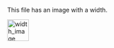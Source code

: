 <!-- >>>>>> BEGIN GENERATED FILE (resolve): SOURCE C:/Users/Burdette/Documents/GitHub/markdown_helper/test/tmp/template_width_image.md -->
This file has an image with a width.

<!-- >>>>>> BEGIN RESOLVED IMAGES: INPUT-LINE '![width_image](images.png | width=50)
' -->
<img src="https://raw.githubusercontent.com/BurdetteLamar/markdown_helper/master/images.png" alt="width_image" width="50">
<!-- <<<<<< END RESOLVED IMAGES: INPUT-LINE '![width_image](images.png | width=50)
' -->
<!-- <<<<<< END GENERATED FILE (resolve): SOURCE C:/Users/Burdette/Documents/GitHub/markdown_helper/test/tmp/template_width_image.md -->
